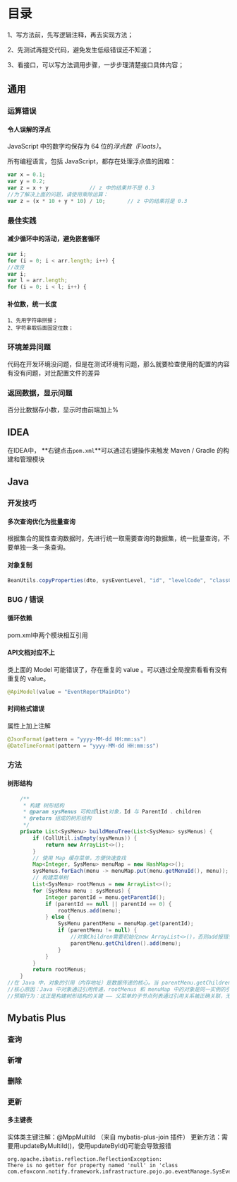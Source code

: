 # 目录

1、写方法前，先写逻辑注释，再去实现方法；

2、先测试再提交代码，避免发生低级错误还不知道；

3、看接口，可以写方法调用步骤，一步步理清楚接口具体内容；

## 通用

### 运算错误

#### 令人误解的浮点

JavaScript 中的数字均保存为 64 位的*浮点数（Floats）*。

所有编程语言，包括 JavaScript，都存在处理浮点值的困难：

```js
var x = 0.1;
var y = 0.2;
var z = x + y             // z 中的结果并不是 0.3
//为了解决上面的问题，请使用乘除运算：
var z = (x * 10 + y * 10) / 10;       // z 中的结果将是 0.3
```

### 最佳实践

#### 减少循环中的活动，避免嵌套循环

```js
var i;
for (i = 0; i < arr.length; i++) {
//改良
var i;
var l = arr.length;
for (i = 0; i < l; i++) {
```

#### 补位数，统一长度

```text
1、先用字符串拼接；
2、字符串取后面固定位数；
```

### 环境差异问题

代码在开发环境没问题，但是在测试环境有问题，那么就要检查使用的配置的内容有没有问题，对比配置文件的差异

### 返回数据，显示问题

百分比数据存小数，显示时由前端加上%

## IDEA

 在IDEA中， **右键点击`pom.xml`**可以通过右键操作来触发 Maven / Gradle 的构建和管理模块

## Java

### 开发技巧

#### 多次查询优化为批量查询

根据集合的属性查询数据时，先进行统一取需要查询的数据集，统一批量查询，不要单独一条一条查询。

#### 对象复制

```Java
BeanUtils.copyProperties(dto, sysEventLevel, "id", "levelCode", "classCode", "createdBy", "createdTime", "updatedBy", "updatedTime");
```

### BUG / 错误

#### 循环依赖

pom.xml中两个模块相互引用

#### API文档对应不上

类上面的 Model 可能错误了，存在重复的 value 。可以通过全局搜索看看有没有重复的 value。

```java
@ApiModel(value = "EventReportMainDto")
```

#### 时间格式错误

属性上加上注解

```java
@JsonFormat(pattern = "yyyy-MM-dd HH:mm:ss")
@DateTimeFormat(pattern = "yyyy-MM-dd HH:mm:ss")
```



### 方法

#### 树形结构

```java
	/**
     * 构建 树形结构
     * @param sysMenus 可构成list对象，Id 与 ParentId 、children
     * @return 组成的树形结构
     */
    private List<SysMenu> buildMenuTree(List<SysMenu> sysMenus) {
        if (CollUtil.isEmpty(sysMenus)) {
            return new ArrayList<>();
        }
        // 使用 Map 缓存菜单，方便快速查找
        Map<Integer, SysMenu> menuMap = new HashMap<>();
        sysMenus.forEach(menu -> menuMap.put(menu.getMenuId(), menu));
        // 构建菜单树
        List<SysMenu> rootMenus = new ArrayList<>();
        for (SysMenu menu : sysMenus) {
            Integer parentId = menu.getParentId();
            if (parentId == null || parentId == 0) {
                rootMenus.add(menu);
            } else {
                SysMenu parentMenu = menuMap.get(parentId);
                if (parentMenu != null) {
                    //对象Children需要初始化new ArrayList<>()，否则add报错空指针
                    parentMenu.getChildren().add(menu);
                }
            }
        }
        return rootMenus;
    }
//在 Java 中，对象的引用（内存地址）是数据传递的核心。当 parentMenu.getChildren().add(menu); 修改 parentMenu 的子节点列表时，rootMenus 中的对应菜单对象会同步改变，原因在于它们引用的是同一个对象实例。
//核心原因：Java 中对象通过引用传递，rootMenus 和 menuMap 中的对象是同一实例的引用，修改其中一个引用的对象状态，所有引用该对象的地方都会同步变化。
//预期行为：这正是构建树形结构的关键 —— 父菜单的子节点列表通过引用关系被正确关联，无论从 map 还是从 rootMenus 访问父菜单，其结构都是一致的。
```



## Mybatis Plus

### 查询

### 新增

### 删除

### 更新

#### 多主键表

实体类主键注解：@MppMultiId （来自 mybatis-plus-join 插件）
更新方法：需要用updateByMultiId()，使用updateById()可能会导致报错

```shell
org.apache.ibatis.reflection.ReflectionException: 
There is no getter for property named 'null' in 'class com.efoxconn.notify.framework.infrastructure.pojo.po.eventManage.SysEventLabel
```



